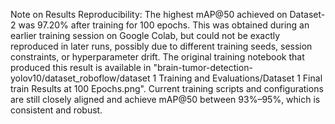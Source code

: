 Note on Results Reproducibility: The highest mAP@50 achieved on Dataset-2 was 97.20% after training for 100 epochs. This was obtained during an earlier training session on Google Colab, but could not be exactly reproduced in later runs, possibly due to different training seeds, session constraints, or hyperparameter drift. The original training notebook that produced this result is available in "brain-tumor-detection-yolov10/dataset_roboflow/dataset 1 Training and Evaluations/Dataset 1 Final train Results at 100 Epochs.png". Current training scripts and configurations are still closely aligned and achieve mAP@50 between 93%–95%, which is consistent and robust.
